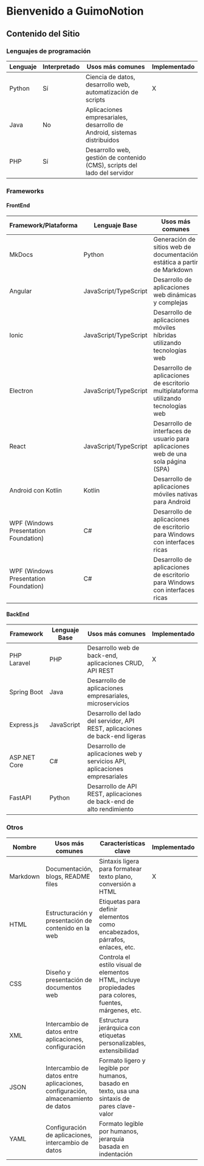 [//]: # (mkdocs gh-deploy)

# Bienvenido a GuimoNotion  

## Contenido del Sitio

### Lenguajes de programación

| Lenguaje | Interpretado | Usos más comunes                                                          | Implementado |
|----------|--------------|---------------------------------------------------------------------------|--------------|
| Python   | Sí           | Ciencia de datos, desarrollo web, automatización de scripts               | X            |
| Java     | No           | Aplicaciones empresariales, desarrollo de Android, sistemas distribuidos  |              |
| PHP      | Sí           | Desarrollo web, gestión de contenido (CMS), scripts del lado del servidor |              |

### Frameworks

#### FrontEnd

| Framework/Plataforma                  | Lenguaje Base         | Usos más comunes                                                                    | Implementado |
|---------------------------------------|-----------------------|-------------------------------------------------------------------------------------|--------------|
| MkDocs                                | Python                | Generación de sitios web de documentación estática a partir de Markdown             | X            |
| Angular                               | JavaScript/TypeScript | Desarrollo de aplicaciones web dinámicas y complejas                                | X            |
| Ionic                                 | JavaScript/TypeScript | Desarrollo de aplicaciones móviles híbridas utilizando tecnologías web              |              |
| Electron                              | JavaScript/TypeScript | Desarrollo de aplicaciones de escritorio multiplataforma utilizando tecnologías web |              |
| React                                 | JavaScript/TypeScript | Desarrollo de interfaces de usuario para aplicaciones web de una sola página (SPA)  |              |
| Android con Kotlin                    | Kotlin                | Desarrollo de aplicaciones móviles nativas para Android                             |              |
| WPF (Windows Presentation Foundation) | C#                    | Desarrollo de aplicaciones de escritorio para Windows con interfaces ricas          |              |
| WPF (Windows Presentation Foundation) | C#                    | Desarrollo de aplicaciones de escritorio para Windows con interfaces ricas          |              |

#### BackEnd

| Framework    | Lenguaje Base | Usos más comunes                                                             | Implementado |
|--------------|---------------|------------------------------------------------------------------------------|--------------|
| PHP Laravel  | PHP           | Desarrollo web de back-end, aplicaciones CRUD, API REST                      | X            |
| Spring Boot  | Java          | Desarrollo de aplicaciones empresariales, microservicios                     |              |
| Express.js   | JavaScript    | Desarrollo del lado del servidor, API REST, aplicaciones de back-end ligeras |              |
| ASP.NET Core | C#            | Desarrollo de aplicaciones web y servicios API, aplicaciones empresariales   |              |
| FastAPI      | Python        | Desarrollo de API REST, aplicaciones de back-end de alto rendimiento         |              |

### Otros

| Nombre   | Usos más comunes                                                                | Características clave                                                                                  | Implementado |
|----------|---------------------------------------------------------------------------------|--------------------------------------------------------------------------------------------------------|--------------|
| Markdown | Documentación, blogs, README files                                              | Sintaxis ligera para formatear texto plano, conversión a HTML                                          | X            |
| HTML     | Estructuración y presentación de contenido en la web                            | Etiquetas para definir elementos como encabezados, párrafos, enlaces, etc.                             |              |
| CSS      | Diseño y presentación de documentos web                                         | Controla el estilo visual de elementos HTML, incluye propiedades para colores, fuentes, márgenes, etc. |              |
| XML      | Intercambio de datos entre aplicaciones, configuración                          | Estructura jerárquica con etiquetas personalizables, extensibilidad                                    |              |
| JSON     | Intercambio de datos entre aplicaciones, configuración, almacenamiento de datos | Formato ligero y legible por humanos, basado en texto, usa una sintaxis de pares clave-valor           |              |
| YAML     | Configuración de aplicaciones, intercambio de datos                             | Formato legible por humanos, jerarquía basada en indentación                                           |              |
